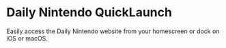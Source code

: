 # Daily Nintendo QuickLaunch
Easily access the Daily Nintendo website from your homescreen or dock on iOS or macOS.
